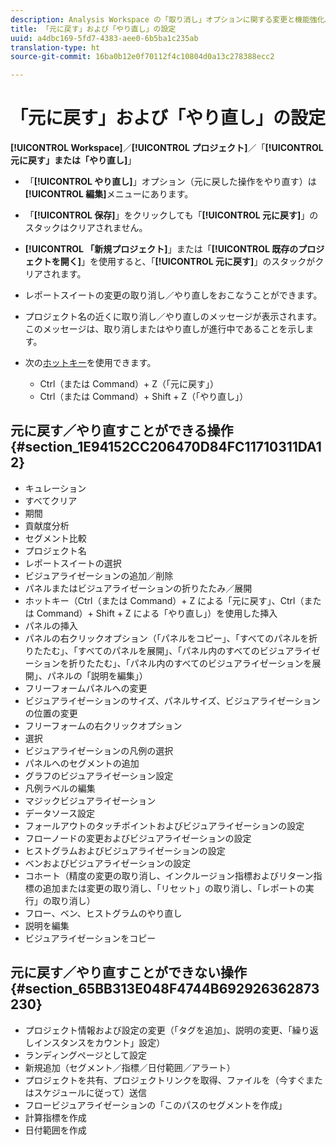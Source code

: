 ```yaml
---
description: Analysis Workspace の「取り消し」オプションに関する変更と機能強化。
title: 「元に戻す」および「やり直し」の設定
uuid: a4dbc169-5fd7-4383-aee0-6b5ba1c235ab
translation-type: ht
source-git-commit: 16ba0b12e0f70112f4c10804d0a13c278388ecc2

---
```



# 「元に戻す」および「やり直し」の設定

**[!UICONTROL Workspace]**／**[!UICONTROL プロジェクト]**／「**[!UICONTROL 元に戻す」または「やり直し]**」

* 「**[!UICONTROL やり直し]**」オプション（元に戻した操作をやり直す）は&#x200B;**[!UICONTROL 編集]**&#x200B;メニューにあります。

* 「**[!UICONTROL 保存]**」をクリックしても「**[!UICONTROL 元に戻す]**」のスタックはクリアされません。

* **[!UICONTROL 「新規プロジェクト]**」または「**[!UICONTROL 既存のプロジェクトを開く]**」を使用すると、「**[!UICONTROL 元に戻す]**」のスタックがクリアされます。

* レポートスイートの変更の取り消し／やり直しをおこなうことができます。
* プロジェクト名の近くに取り消し／やり直しのメッセージが表示されます。このメッセージは、取り消しまたはやり直しが進行中であることを示します。
* 次の[ホットキー](/help/analyze/analysis-workspace/build-workspace-project/fa-shortcut-keys.md)を使用できます。

   * Ctrl（または Command）+ Z（「元に戻す」）
   * Ctrl（または Command）+ Shift + Z（「やり直し」）

## 元に戻す／やり直すことができる操作 {#section_1E94152CC206470D84FC11710311DA12}

* キュレーション
* すべてクリア
* 期間
* 貢献度分析
* セグメント比較
* プロジェクト名
* レポートスイートの選択
* ビジュアライゼーションの追加／削除
* パネルまたはビジュアライゼーションの折りたたみ／展開
* ホットキー（Ctrl（または Command）+ Z による「元に戻す」、Ctrl（または Command）+ Shift + Z による「やり直し」）を使用した挿入
* パネルの挿入
* パネルの右クリックオプション（「パネルをコピー」、「すべてのパネルを折りたたむ」、「すべてのパネルを展開」、「パネル内のすべてのビジュアライゼーションを折りたたむ」、「パネル内のすべてのビジュアライゼーションを展開」、パネルの「説明を編集」）
* フリーフォームパネルへの変更
* ビジュアライゼーションのサイズ、パネルサイズ、ビジュアライゼーションの位置の変更
* フリーフォームの右クリックオプション
* 選択
* ビジュアライゼーションの凡例の選択
* パネルへのセグメントの追加
* グラフのビジュアライゼーション設定
* 凡例ラベルの編集
* マジックビジュアライゼーション
* データソース設定
* フォールアウトのタッチポイントおよびビジュアライゼーションの設定
* フローノードの変更およびビジュアライゼーションの設定
* ヒストグラムおよびビジュアライゼーションの設定
* ベンおよびビジュアライゼーションの設定
* コホート（精度の変更の取り消し、インクルージョン指標およびリターン指標の追加または変更の取り消し、「リセット」の取り消し、「レポートの実行」の取り消し）
* フロー、ベン、ヒストグラムのやり直し
* 説明を編集
* ビジュアライゼーションをコピー

## 元に戻す／やり直すことができない操作 {#section_65BB313E048F4744B692926362873230}

* プロジェクト情報および設定の変更（「タグを追加」、説明の変更、「繰り返しインスタンスをカウント」設定）
* ランディングページとして設定
* 新規追加（セグメント／指標／日付範囲／アラート）
* プロジェクトを共有、プロジェクトリンクを取得、ファイルを（今すぐまたはスケジュールに従って）送信
* フロービジュアライゼーションの「このパスのセグメントを作成」
* 計算指標を作成
* 日付範囲を作成

